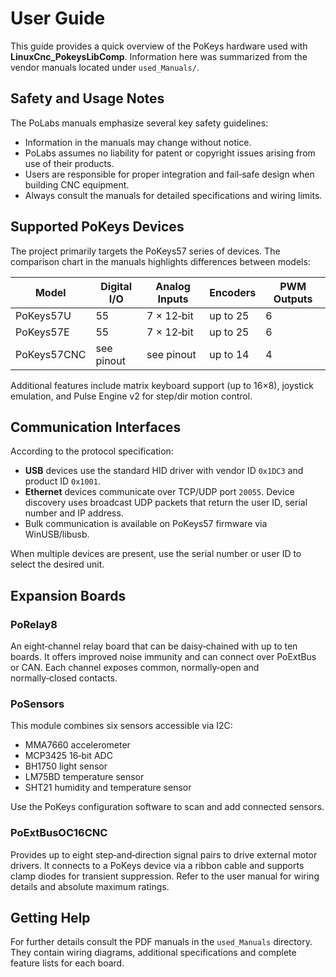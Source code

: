 # User Guide

This guide provides a quick overview of the PoKeys hardware used with **LinuxCnc_PokeysLibComp**. Information here was summarized from the vendor manuals located under `used_Manuals/`.

## Safety and Usage Notes

The PoLabs manuals emphasize several key safety guidelines:

- Information in the manuals may change without notice.
- PoLabs assumes no liability for patent or copyright issues arising from use of their products.
- Users are responsible for proper integration and fail‑safe design when building CNC equipment.
- Always consult the manuals for detailed specifications and wiring limits.

## Supported PoKeys Devices

The project primarily targets the PoKeys57 series of devices. The comparison chart in the manuals highlights differences between models:

| Model      | Digital I/O | Analog Inputs | Encoders | PWM Outputs |
|------------|-------------|---------------|----------|-------------|
| PoKeys57U  | 55          | 7 × 12‑bit    | up to 25 | 6           |
| PoKeys57E  | 55          | 7 × 12‑bit    | up to 25 | 6           |
| PoKeys57CNC| see pinout  | see pinout    | up to 14 | 4           |

Additional features include matrix keyboard support (up to 16×8), joystick emulation, and Pulse Engine v2 for step/dir motion control.

## Communication Interfaces

According to the protocol specification:

- **USB** devices use the standard HID driver with vendor ID `0x1DC3` and product ID `0x1001`.
- **Ethernet** devices communicate over TCP/UDP port `20055`. Device discovery uses broadcast UDP packets that return the user ID, serial number and IP address.
- Bulk communication is available on PoKeys57 firmware via WinUSB/libusb.

When multiple devices are present, use the serial number or user ID to select the desired unit.

## Expansion Boards

### PoRelay8

An eight‑channel relay board that can be daisy‑chained with up to ten boards. It offers improved noise immunity and can connect over PoExtBus or CAN. Each channel exposes common, normally‑open and normally‑closed contacts.

### PoSensors

This module combines six sensors accessible via I2C:

- MMA7660 accelerometer
- MCP3425 16‑bit ADC
- BH1750 light sensor
- LM75BD temperature sensor
- SHT21 humidity and temperature sensor

Use the PoKeys configuration software to scan and add connected sensors.

### PoExtBusOC16CNC

Provides up to eight step‑and‑direction signal pairs to drive external motor drivers. It connects to a PoKeys device via a ribbon cable and supports clamp diodes for transient suppression. Refer to the user manual for wiring details and absolute maximum ratings.

## Getting Help

For further details consult the PDF manuals in the `used_Manuals` directory. They contain wiring diagrams, additional specifications and complete feature lists for each board.
